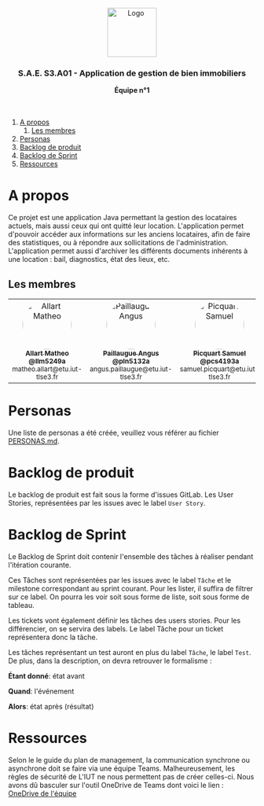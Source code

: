 
<br/>
<div align="center">
  <img src="https://moodle.iut-tlse3.fr/pluginfile.php/1/core_admin/logocompact/300x300/1724778960/Logo_IUT_ACT_couleurs.png" alt="Logo" height="100">
  <h3 align="center">S.A.E. S3.A01 - Application de gestion de bien immobiliers</h3>
  <b align="center">
    Équipe n°1
  </b>
  <br />
  <br />
  <br />
</div>

1. [A propos](#a-propos)
   1. [Les membres](#les-membres)
2. [Personas](#personas)
3. [Backlog de produit](#backlog-de-produit)
4. [Backlog de Sprint](#backlog-de-sprint)
5. [Ressources](#ressources)



# A propos

Ce projet est une application Java permettant la gestion des locataires actuels, mais aussi ceux qui ont quitté leur location. L'application permet d'pouvoir accéder aux informations sur les anciens locataires, afin de faire des statistiques, ou à répondre aux sollicitations de l'administration. L'application permet aussi d'archiver les différents documents inhérents à une location : bail, diagnostics, état des lieux, etc.


## Les membres

<table>
  <tbody>
    <tr>
      <td align="center" valign="top">
        <a href="https://gitlab.info.iut-tlse3.fr/llm5249a">
          <img src="https://secure.gravatar.com/avatar/0e1f8305f74e1a8238285c719a7a75ac79f01dec7d3039df142413f7449495da?s=80&d=identicon&width=100" style="border-radius: 100%;" width="100px;" width="100px;" alt="Allart Matheo"/>
          <br />
          <sub>
            <b>Allart Matheo</b>
            <br />
            <b>@llm5249a</b>
          </sub>
        </a>
        <br />
        <small>matheo.allart@etu.iut-tlse3.fr</small>
      </td>
      <td align="center" valign="top">
        <a href="https://gitlab.info.iut-tlse3.fr/pln5132a">
          <img src="https://avatars.githubusercontent.com/u/88200698?v=4" style="border-radius: 100%;" width="100px;" alt="Paillaugue Angus"/>
          <br />
          <sub>
            <b>Paillaugue Angus</b>
            <br />
            <b>@pln5132a</b>
          </sub>
        </a>
        <br />
        <small>angus.paillaugue@etu.iut-tlse3.fr</small>
      </td>
      <td align="center" valign="top">
        <a href="https://gitlab.info.iut-tlse3.fr/pln5132a">
          <img src="https://secure.gravatar.com/avatar/dd648b06014a20ebad04f74a13b48c5718dd032f80f4f9345799b12e97ae93dd?s=80&d=identicon&width=100" style="border-radius: 100%;" width="100px;" width="100px;" alt="Picquart Samuel"/>
          <br />
          <sub>
            <b>Picquart Samuel</b>
            <br />
            <b>@pcs4193a</b>
            <br />
          </sub>
        </a>
        <small>samuel.picquart@etu.iut-tlse3.fr</small>
      </td>
      <td align="center" valign="top">
        <a href="https://gitlab.info.iut-tlse3.fr/vrn3892a">
          <img src="https://secure.gravatar.com/avatar/03489ac7c3f6807961887a32212a84f54460d0c8dc80a13f9f9945ee2c122d07?s=80&d=identicon&width=100" style="border-radius: 100%;" width="100px;" width="100px;" alt="Vaurin Antoine"/>
          <br />
          <sub>
            <b>Vaurin Antoine</b>
            <br />
            <b>@vrn3892a</b>
            <br />
          </sub>
        </a>
        <small>antoine.vaurin@etu.iut-tlse3.fr</small>
      </td>
    </tr>
  </tbody>
</table>

# Personas

Une liste de personas a été créée, veuillez vous référer au fichier [PERSONAS.md](personas/PERSONAS.md).


# Backlog de produit

Le backlog de produit est fait sous la forme d'issues GitLab. Les User Stories, représentées par les issues avec le label `User Story`.


# Backlog de Sprint

Le Backlog de Sprint doit contenir l'ensemble des tâches à réaliser pendant l'itération courante.

Ces Tâches sont représentées par les issues avec le label `Tâche` et le milestone correspondant au sprint courant. Pour les lister, il suffira de filtrer sur ce label. On pourra les voir soit sous forme de liste, soit sous forme de tableau.

Les tickets vont également définir les tâches des users stories. Pour les différencier, on se servira des labels. Le label Tâche pour un ticket représentera donc la tâche.

Les tâches représentant un test auront en plus du label `Tâche`, le label `Test`. De plus, dans la description, on devra retrouver le formalisme :

**Étant donné**: état avant

**Quand**: l'événement

**Alors**: état après (résultat)


# Ressources

Selon le le guide du plan de management, la communication synchrone ou asynchrone doit se faire via une équipe Teams. Malheureusement, les règles de sécurité de L'IUT ne nous permettent pas de créer celles-ci. Nous avons dû basculer sur l'outil OneDrive de Teams dont voici le lien : [OneDrive de l'équipe](https://toulouse3-my.sharepoint.com/:f:/r/personal/samuel_picquart_etu_iut-tlse3_fr/Documents/SA%C3%893A.01?csf=1&web=1&e=rL5tSF)
